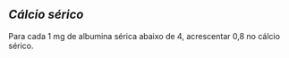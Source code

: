 ## ***Cálcio sérico***


Para cada 1 mg de albumina sérica abaixo de 4, acrescentar 0,8 no cálcio sérico.

